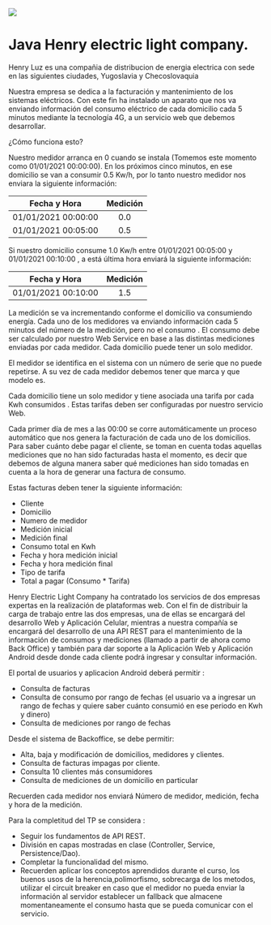 <p align='left'>
    <img src='https://static.wixstatic.com/media/85087f_0d84cbeaeb824fca8f7ff18d7c9eaafd~mv2.png/v1/fill/w_160,h_30,al_c,q_85,usm_0.66_1.00_0.01/Logo_completo_Color_1PNG.webp' </img>
</p>

# Java Henry electric light company.

Henry Luz es una compañia de distribucion de energia electrica con sede en las siguientes ciudades, Yugoslavia y
Checoslovaquia

Nuestra empresa se dedica a la facturación y mantenimiento de los sistemas eléctricos. Con este fin ha instalado un
aparato que nos va enviando información del consumo eléctrico de cada domicilio cada 5 minutos mediante la tecnología
4G, a un servicio web que debemos desarrollar.

¿Cómo funciona esto?

Nuestro medidor arranca en 0 cuando se instala (Tomemos este momento como 01/01/2021 00:00:00). En los próximos cinco
minutos, en ese domicilio se van a consumir 0.5 Kw/h, por lo tanto nuestro medidor nos enviara la siguiente
información:

| Fecha y Hora | Medición |
| :---: | :---: | 
| 01/01/2021 00:00:00 | 0.0 |
| 01/01/2021 00:05:00 | 0.5 |

Si nuestro domicilio consume 1.0 Kw/h entre 01/01/2021 00:05:00 y 01/01/2021 00:10:00 , a está última hora enviará la
siguiente información:

| Fecha y Hora | Medición |
| :---: | :---: |
| 01/01/2021 00:10:00 | 1.5 |

La medición se va incrementando conforme el domicilio va consumiendo energía. Cada uno de los medidores va enviando
información cada 5 minutos del número de la medición, pero no el consumo . El consumo debe ser calculado por nuestro Web
Service en base a las distintas mediciones enviadas por cada medidor. Cada domicilio puede tener un solo medidor.

El medidor se identifica en el sistema con un número de serie que no puede repetirse. A su vez de cada medidor debemos
tener que marca y que modelo es.

Cada domicilio tiene un solo medidor y tiene asociada una tarifa por cada Kwh consumidos . Estas tarifas deben ser
configuradas por nuestro servicio Web.

Cada primer día de mes a las 00:00 se corre automáticamente un proceso automático que nos genera la facturación de cada
uno de los domicilios. Para saber cuánto debe pagar el cliente, se toman en cuenta todas aquellas mediciones que no han
sido facturadas hasta el momento, es decir que debemos de alguna manera saber qué mediciones han sido tomadas en cuenta
a la hora de generar una factura de consumo.

Estas facturas deben tener la siguiente información:

* Cliente
* Domicilio
* Numero de medidor
* Medición inicial
* Medición final
* Consumo total en Kwh
* Fecha y hora medición inicial
* Fecha y hora medición final
* Tipo de tarifa
* Total a pagar (Consumo * Tarifa)

Henry Electric Light Company ha contratado los servicios de dos empresas expertas en la realización de
plataformas web. Con el fin de distribuir la carga de trabajo entre las dos empresas, una
de ellas se encargará del desarrollo Web y Aplicación Celular, mientras a nuestra
compañía se encargará del desarrollo de una API REST para el mantenimiento de la información de consumos y mediciones (llamado a partir de ahora como Back Office) y también para dar soporte a la Aplicación Web y Aplicación Android desde donde cada cliente podrá ingresar y consultar información.

El portal de usuarios y aplicacion Android deberá permitir :

* Consulta de facturas
* Consulta de consumo por rango de fechas (el usuario va a ingresar un rango de fechas y quiere saber cuánto consumió en ese periodo en Kwh y dinero)
* Consulta de mediciones por rango de fechas 

Desde el sistema de Backoffice, se debe permitir:

* Alta, baja y modificación de domicilios, medidores y clientes.
* Consulta de facturas impagas por cliente.
* Consulta 10 clientes más consumidores
* Consulta de mediciones de un domicilio en particular



Recuerden cada medidor nos enviará Número de medidor, medición, fecha y hora de la medición. 

Para la completitud del TP se considera :
* Seguir los fundamentos de API REST.
* División en capas mostradas en clase (Controller, Service, Persistence/Dao).
* Completar la funcionalidad del mismo.
* Recuerden aplicar los conceptos aprendidos durante el curso, los buenos usos de la herencia,polimorfismo, sobrecarga de los metodos,
utilizar el circuit breaker en caso que el medidor no pueda enviar la información al servidor establecer un fallback que almacene momentaneamente el consumo hasta que se pueda comunicar con el servicio.
  